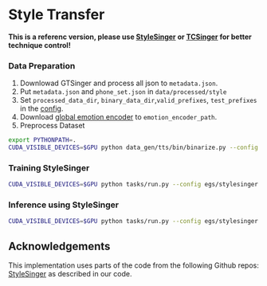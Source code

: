 # Style Transfer

**This is a referenc version, please use [StyleSinger](https://github.com/AaronZ345/StyleSinger) or [TCSinger](https://github.com/AaronZ345/TCSinger) for better technique control!**

### Data Preparation 

1. Downlowad GTSinger and process all json to `metadata.json`.
2. Put `metadata.json`  and `phone_set.json` in `data/processed/style`
3. Set `processed_data_dir`, `binary_data_dir`,`valid_prefixes`, `test_prefixes` in the [config](./egs/stylesinger.yaml).
4. Download [global emotion encoder](https://github.com/AaronZ345/StyleSinger) to `emotion_encoder_path`. 
5. Preprocess Dataset 

```bash
export PYTHONPATH=.
CUDA_VISIBLE_DEVICES=$GPU python data_gen/tts/bin/binarize.py --config egs/stylesinger.yaml
```

### Training StyleSinger

```bash
CUDA_VISIBLE_DEVICES=$GPU python tasks/run.py --config egs/stylesinger.yaml  --exp_name StyleSinger --reset
```

### Inference using StyleSinger

```bash
CUDA_VISIBLE_DEVICES=$GPU python tasks/run.py --config egs/stylesinger.yaml  --exp_name StyleSinger --infer
```

## Acknowledgements

This implementation uses parts of the code from the following Github repos:
[StyleSinger](https://github.com/AaronZ345/StyleSinger)
as described in our code.
